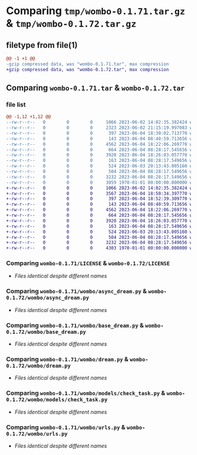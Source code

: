 # Comparing `tmp/wombo-0.1.71.tar.gz` & `tmp/wombo-0.1.72.tar.gz`

## filetype from file(1)

```diff
@@ -1 +1 @@
-gzip compressed data, was "wombo-0.1.71.tar", max compression
+gzip compressed data, was "wombo-0.1.72.tar", max compression
```

## Comparing `wombo-0.1.71.tar` & `wombo-0.1.72.tar`

### file list

```diff
@@ -1,12 +1,12 @@
--rw-r--r--   0        0        0     1066 2023-06-02 14:02:35.382424 wombo-0.1.71/LICENSE
--rw-r--r--   0        0        0     2323 2023-06-02 21:15:19.997083 wombo-0.1.71/README.md
--rw-r--r--   0        0        0      397 2023-06-04 18:30:02.713770 wombo-0.1.71/pyproject.toml
--rw-r--r--   0        0        0      143 2023-06-04 08:40:59.713656 wombo-0.1.71/wombo/__init__.py
--rw-r--r--   0        0        0     4562 2023-06-04 18:22:06.269770 wombo-0.1.71/wombo/async_dream.py
--rw-r--r--   0        0        0      664 2023-06-04 08:28:17.545656 wombo-0.1.71/wombo/base_dream.py
--rw-r--r--   0        0        0     3920 2023-06-04 18:26:03.057770 wombo-0.1.71/wombo/dream.py
--rw-r--r--   0        0        0      163 2023-06-04 08:28:17.549656 wombo-0.1.71/wombo/models/__init__.py
--rw-r--r--   0        0        0      524 2023-06-03 20:13:43.005160 wombo-0.1.71/wombo/models/check_task.py
--rw-r--r--   0        0        0      504 2023-06-04 08:28:17.549656 wombo-0.1.71/wombo/models/create_task.py
--rw-r--r--   0        0        0     3232 2023-06-04 08:28:17.549656 wombo-0.1.71/wombo/urls.py
--rw-r--r--   0        0        0     3059 1970-01-01 00:00:00.000000 wombo-0.1.71/PKG-INFO
+-rw-r--r--   0        0        0     1066 2023-06-02 14:02:35.382424 wombo-0.1.72/LICENSE
+-rw-r--r--   0        0        0     3567 2023-06-04 18:50:34.397770 wombo-0.1.72/README.md
+-rw-r--r--   0        0        0      397 2023-06-04 18:52:39.309770 wombo-0.1.72/pyproject.toml
+-rw-r--r--   0        0        0      143 2023-06-04 08:40:59.713656 wombo-0.1.72/wombo/__init__.py
+-rw-r--r--   0        0        0     4562 2023-06-04 18:22:06.269770 wombo-0.1.72/wombo/async_dream.py
+-rw-r--r--   0        0        0      664 2023-06-04 08:28:17.545656 wombo-0.1.72/wombo/base_dream.py
+-rw-r--r--   0        0        0     3920 2023-06-04 18:26:03.057770 wombo-0.1.72/wombo/dream.py
+-rw-r--r--   0        0        0      163 2023-06-04 08:28:17.549656 wombo-0.1.72/wombo/models/__init__.py
+-rw-r--r--   0        0        0      524 2023-06-03 20:13:43.005160 wombo-0.1.72/wombo/models/check_task.py
+-rw-r--r--   0        0        0      504 2023-06-04 08:28:17.549656 wombo-0.1.72/wombo/models/create_task.py
+-rw-r--r--   0        0        0     3232 2023-06-04 08:28:17.549656 wombo-0.1.72/wombo/urls.py
+-rw-r--r--   0        0        0     4303 1970-01-01 00:00:00.000000 wombo-0.1.72/PKG-INFO
```

### Comparing `wombo-0.1.71/LICENSE` & `wombo-0.1.72/LICENSE`

 * *Files identical despite different names*

### Comparing `wombo-0.1.71/wombo/async_dream.py` & `wombo-0.1.72/wombo/async_dream.py`

 * *Files identical despite different names*

### Comparing `wombo-0.1.71/wombo/base_dream.py` & `wombo-0.1.72/wombo/base_dream.py`

 * *Files identical despite different names*

### Comparing `wombo-0.1.71/wombo/dream.py` & `wombo-0.1.72/wombo/dream.py`

 * *Files identical despite different names*

### Comparing `wombo-0.1.71/wombo/models/check_task.py` & `wombo-0.1.72/wombo/models/check_task.py`

 * *Files identical despite different names*

### Comparing `wombo-0.1.71/wombo/urls.py` & `wombo-0.1.72/wombo/urls.py`

 * *Files identical despite different names*

